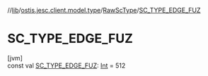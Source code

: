 //[lib](../../../index.md)/[ostis.jesc.client.model.type](../index.md)/[RawScType](index.md)/[SC_TYPE_EDGE_FUZ](-s-c_-t-y-p-e_-e-d-g-e_-f-u-z.md)

# SC_TYPE_EDGE_FUZ

[jvm]\
const val [SC_TYPE_EDGE_FUZ](-s-c_-t-y-p-e_-e-d-g-e_-f-u-z.md): [Int](https://kotlinlang.org/api/latest/jvm/stdlib/kotlin/-int/index.html) = 512
